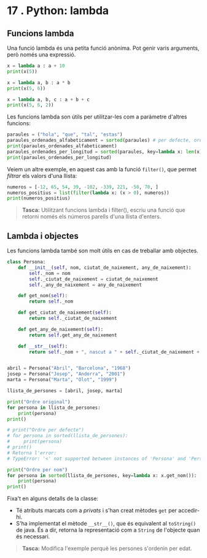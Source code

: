 17 . Python: lambda
==========================

Funcions lambda
---------------

Una funció lambda és una petita funció anònima. Pot genir varis arguments, però només una expressió.

```python
x = lambda a : a + 10
print(x(5))

x = lambda a, b : a * b
print(x(5, 6))

x = lambda a, b, c : a + b + c
print(x(5, 6, 2))
```

Les funcions lambda son útils per utilitzar-les com a paràmetre d'altres funcions:

```python
paraules = ("hola", "que", "tal", "estas")
paraules_ordenades_alfabeticament = sorted(paraules) # per defecte, ordena alfabèticament
print(paraules_ordenades_alfabeticament)
paraules_ordenades_per_longitud = sorted(paraules, key=lambda x: len(x)) # ordena per la longitud
print(paraules_ordenades_per_longitud)
```

Veiem un altre exemple, en aquest cas amb la funció `filter()`, que permet _filtrar_ els valors d'una llista:

```python
numeros = [-12, 65, 54, 39, -102, -339, 221, -50, 70, ]
numeros_positius = list(filter(lambda x: (x > 0), numeros))
print(numeros_positius)
```

> **Tasca:** Utilitzant funcions lambda i filter(), escriu una funció que retorni només els números parells d'una llista d'enters.

Lambda i objectes
-----------------
Les funcions lambda també son molt útils en cas de treballar amb objectes.

```python
class Persona:
    def __init__(self, nom, ciutat_de_naixement, any_de_naixement):
        self._nom = nom
        self._ciutat_de_naixement = ciutat_de_naixement
        self._any_de_naixement = any_de_naixement

    def get_nom(self):
        return self._nom

    def get_ciutat_de_naixement(self):
        return self._ciutat_de_naixement

    def get_any_de_naixement(self):
        return self.get_any_de_naixement

    def __str__(self):
        return self._nom + ", nascut a " + self._ciutat_de_naixement + " l'any " + self._any_de_naixement + "."


abril = Persona("Abril", "Barcelona", "1968")
josep = Persona("Josep", "Andorra", "2001")
marta = Persona("Marta", "Olot", "1999")

llista_de_persones = [abril, josep, marta]

print("Ordre original")
for persona in llista_de_persones:
    print(persona)
print()

# print("Ordre per defecte")
# for persona in sorted(llista_de_persones):
#     print(persona)
# print()
# Retorna l'error:
# TypeError: '<' not supported between instances of 'Persona' and 'Persona'

print("Ordre per nom")
for persona in sorted(llista_de_persones, key=lambda x: x.get_nom()):
    print(persona)
print()
```

Fixa't en alguns detalls de la classe:
- Té atributs marcats com a _privats_ i s'han creat mètodes `get` per accedir-hi.
- S'ha implementat el mètode `__str__()`, que és equivalent al `toString()` de java. És a dir, retorna la representació com a `String` de l'objecte quan és necessari.

> **Tasca:** Modifica l'exemple perquè les persones s'ordenin per edat.